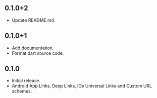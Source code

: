 ## 0.1.0+2
* Update README.md.

## 0.1.0+1
* Add documentation.
* Format dart source code.

## 0.1.0

* Initial release.
* Android App Links, Deep Links, iOs Universal Links and Custom URL schemes.
